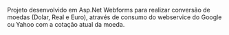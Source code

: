 Projeto desenvolvido em Asp.Net Webforms para realizar conversão de moedas (Dolar, Real e Euro), através de consumo do webservice do Google ou Yahoo com a cotação atual da moeda.
